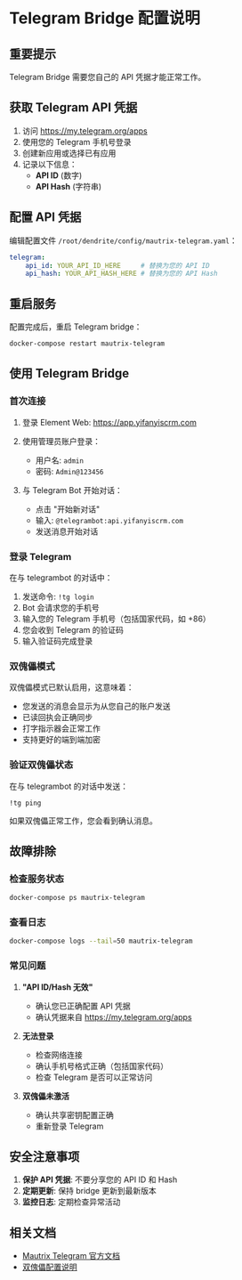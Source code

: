 # Telegram Bridge 配置说明

## 重要提示

Telegram Bridge 需要您自己的 API 凭据才能正常工作。

## 获取 Telegram API 凭据

1. 访问 https://my.telegram.org/apps
2. 使用您的 Telegram 手机号登录
3. 创建新应用或选择已有应用
4. 记录以下信息：
   - **API ID** (数字)
   - **API Hash** (字符串)

## 配置 API 凭据

编辑配置文件 `/root/dendrite/config/mautrix-telegram.yaml`：

```yaml
telegram:
    api_id: YOUR_API_ID_HERE     # 替换为您的 API ID
    api_hash: YOUR_API_HASH_HERE # 替换为您的 API Hash
```

## 重启服务

配置完成后，重启 Telegram bridge：

```bash
docker-compose restart mautrix-telegram
```

## 使用 Telegram Bridge

### 首次连接

1. 登录 Element Web: https://app.yifanyiscrm.com
2. 使用管理员账户登录：
   - 用户名: `admin`
   - 密码: `Admin@123456`

3. 与 Telegram Bot 开始对话：
   - 点击 "开始新对话"
   - 输入: `@telegrambot:api.yifanyiscrm.com`
   - 发送消息开始对话

### 登录 Telegram

在与 telegrambot 的对话中：

1. 发送命令: `!tg login`
2. Bot 会请求您的手机号
3. 输入您的 Telegram 手机号（包括国家代码，如 +86）
4. 您会收到 Telegram 的验证码
5. 输入验证码完成登录

### 双傀儡模式

双傀儡模式已默认启用，这意味着：
- 您发送的消息会显示为从您自己的账户发送
- 已读回执会正确同步
- 打字指示器会正常工作
- 支持更好的端到端加密

### 验证双傀儡状态

在与 telegrambot 的对话中发送：
```
!tg ping
```

如果双傀儡正常工作，您会看到确认消息。

## 故障排除

### 检查服务状态

```bash
docker-compose ps mautrix-telegram
```

### 查看日志

```bash
docker-compose logs --tail=50 mautrix-telegram
```

### 常见问题

1. **"API ID/Hash 无效"**
   - 确认您已正确配置 API 凭据
   - 确认凭据来自 https://my.telegram.org/apps

2. **无法登录**
   - 检查网络连接
   - 确认手机号格式正确（包括国家代码）
   - 检查 Telegram 是否可以正常访问

3. **双傀儡未激活**
   - 确认共享密钥配置正确
   - 重新登录 Telegram

## 安全注意事项

1. **保护 API 凭据**: 不要分享您的 API ID 和 Hash
2. **定期更新**: 保持 bridge 更新到最新版本
3. **监控日志**: 定期检查异常活动

## 相关文档

- [Mautrix Telegram 官方文档](https://docs.mau.fi/bridges/python/telegram/)
- [双傀儡配置说明](./DOUBLE_PUPPET.md)